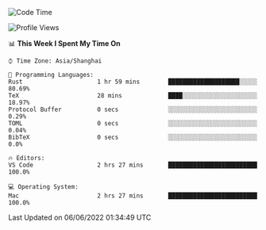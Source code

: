 <!--START_SECTION:waka-->
![Code Time](http://img.shields.io/badge/Code%20Time-1%2C362%20hrs%2037%20mins-blue)

![Profile Views](http://img.shields.io/badge/Profile%20Views-11-blue)

📊 **This Week I Spent My Time On** 

```text
⌚︎ Time Zone: Asia/Shanghai

💬 Programming Languages: 
Rust                     1 hr 59 mins        ████████████████████░░░░░   80.69% 
TeX                      28 mins             ████░░░░░░░░░░░░░░░░░░░░░   18.97% 
Protocol Buffer          0 secs              ░░░░░░░░░░░░░░░░░░░░░░░░░   0.29% 
TOML                     0 secs              ░░░░░░░░░░░░░░░░░░░░░░░░░   0.04% 
BibTeX                   0 secs              ░░░░░░░░░░░░░░░░░░░░░░░░░   0.0%

🔥 Editors: 
VS Code                  2 hrs 27 mins       █████████████████████████   100.0%

💻 Operating System: 
Mac                      2 hrs 27 mins       █████████████████████████   100.0%

```


 Last Updated on 06/06/2022 01:34:49 UTC
<!--END_SECTION:waka-->
